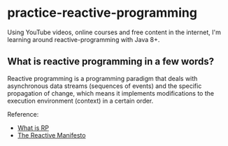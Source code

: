 # practice-reactive-programming
Using YouTube videos, online courses and free content in the internet, I'm learning around reactive-programming with Java 8+.

## What is reactive programming in a few words?
Reactive programming is a programming paradigm that deals with asynchronous data streams (sequences of events) and the specific propagation of change, which means it implements modifications to the execution environment (context) in a certain order. 



Reference:
- [What is RP](https://www.scnsoft.com/blog/java-reactive-programming)
- [The Reactive Manifesto](https://www.reactivemanifesto.org/)
